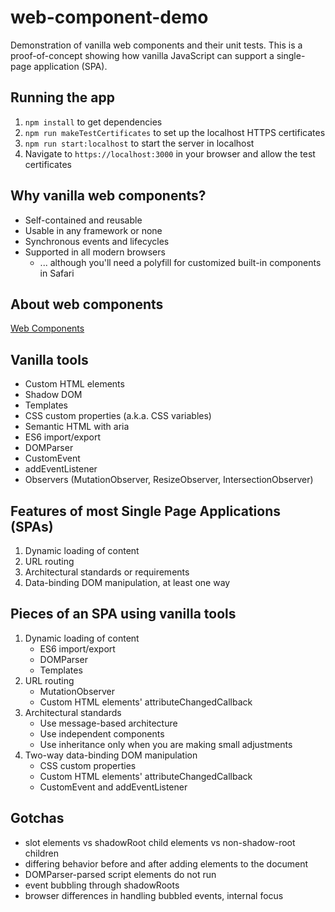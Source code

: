 # web-component-demo
Demonstration of vanilla web components and their unit tests. This 
is a proof-of-concept showing how vanilla JavaScript can support a 
single-page application (SPA).

## Running the app
1. `npm install` to get dependencies
2. `npm run makeTestCertificates` to set up the localhost HTTPS certificates
3. `npm run start:localhost` to start the server in localhost
4. Navigate to `https://localhost:3000` in your browser and allow the test certificates

## Why vanilla web components?
- Self-contained and reusable
- Usable in any framework or none
- Synchronous events and lifecycles
- Supported in all modern browsers
  - ... although you'll need a polyfill for customized built-in components in Safari

## About web components
[Web Components](https://developer.mozilla.org/en-US/docs/Web/Web_Components)


## Vanilla tools
- Custom HTML elements
- Shadow DOM
- Templates
- CSS custom properties (a.k.a. CSS variables)
- Semantic HTML with aria
- ES6 import/export
- DOMParser
- CustomEvent
- addEventListener
- Observers (MutationObserver, ResizeObserver, IntersectionObserver)

## Features of most Single Page Applications (SPAs)
1. Dynamic loading of content
2. URL routing
3. Architectural standards or requirements
4. Data-binding DOM manipulation, at least one way

## Pieces of an SPA using vanilla tools
1. Dynamic loading of content
   - ES6 import/export
   - DOMParser
   - Templates
2. URL routing
   - MutationObserver
   - Custom HTML elements' attributeChangedCallback
3. Architectural standards
   - Use message-based architecture
   - Use independent components
   - Use inheritance only when you are making small adjustments
4. Two-way data-binding DOM manipulation
   - CSS custom properties
   - Custom HTML elements' attributeChangedCallback
   - CustomEvent and addEventListener

## Gotchas
- slot elements vs shadowRoot child elements vs non-shadow-root children
- differing behavior before and after adding elements to the document
- DOMParser-parsed script elements do not run
- event bubbling through shadowRoots
- browser differences in handling bubbled events, internal focus
